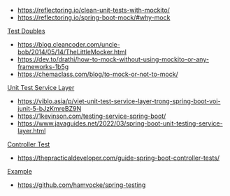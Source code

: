 - https://reflectoring.io/clean-unit-tests-with-mockito/
- https://reflectoring.io/spring-boot-mock/#why-mock

[Test Doubles](https://medium.com/@kashwin95kumar/what-do-you-mean-by-test-doubles-b57a2a792973)

- https://blog.cleancoder.com/uncle-bob/2014/05/14/TheLittleMocker.html
- https://dev.to/drathi/how-to-mock-without-using-mockito-or-any-frameworks-1b5g
- https://chemaclass.com/blog/to-mock-or-not-to-mock/

[Unit Test Service Layer]()
- https://viblo.asia/p/viet-unit-test-service-layer-trong-spring-boot-voi-junit-5-bJzKmreBZ9N
- https://1kevinson.com/testing-service-spring-boot/
- https://www.javaguides.net/2022/03/spring-boot-unit-testing-service-layer.html

[Controller Test]()
- https://thepracticaldeveloper.com/guide-spring-boot-controller-tests/

[Example]()
- https://github.com/hamvocke/spring-testing